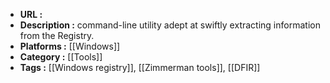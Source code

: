 - **URL :** 
- **Description :** command-line utility adept at swiftly extracting information from the Registry.
- **Platforms :** [[Windows]]
- **Category :** [[Tools]]
- **Tags :** [[Windows registry]], [[Zimmerman tools]], [[DFIR]]